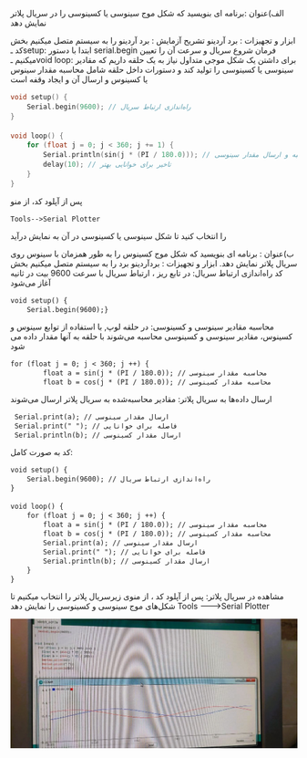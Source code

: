 الف)عنوان :برنامه ای بنویسید که شکل موج سینوسی یا کسینوسی را در سریال پلاتر نمایش دهد

ابزار و تجهیزات : برد آردینو
تشریح آزمایش :
برد آردینو را به سیستم متصل میکنیم
بخش کد 
ـsetup: ابتدا با دستور serial.begin فرمان شروع سریال و سرعت آن را تعیین میکنیم
ـvoid loop: برای داشتن یک شکل موجی متداول نیاز به یک حلقه داریم که مقادیر سینوسی یا کسینوسی را تولید کند
و دستورات داخل حلقه شامل محاسبه مقدار سینوس یا کسینوس و ارسال آن و ایجاد وقفه است

```cpp
void setup() {
    Serial.begin(9600); // راه‌اندازی ارتباط سریال
}

void loop() {
    for (float j = 0; j < 360; j += 1) {
        Serial.println(sin(j * (PI / 180.0))); // محاسبه و ارسال مقدار سینوسی
        delay(10); // تاخیر برای خوانایی بهتر
    }
}
```
پس از آپلود کد، از منو

```ccp
Tools-->Serial Plotter
```
را انتخاب کنید تا شکل سینوسی یا کسینوسی در آن به نمایش درآید
  



ب)عنوان : برنامه ای بنویسید که شکل موج کسینوس را به طور همزمان با سینوس روی سریال پلاتر نمایش دهد.
ابزار و تجهیزات : بردآردینو
برد را به سیستم متصل میکنیم
بخش کد
راه‌اندازی ارتباط سریال: در تابع ریز ، ارتباط سریال با سرعت 9600 بیت در ثانیه آغاز می‌شود

```ccp
void setup() {
    Serial.begin(9600);}
```

محاسبه مقادیر سینوسی و کسینوسی: در حلقه لوپ, با استفاده از توابع سینوس و کسینوس، مقادیر سینوسی و کسینوسی محاسبه می‌شوند با حلقه به آنها مقدار داده می شود

```ccp
for (float j = 0; j < 360; j ++) {
        float a = sin(j * (PI / 180.0)); // محاسبه مقدار سینوسی
        float b = cos(j * (PI / 180.0)); // محاسبه مقدار کسینوسی
```
ارسال داده‌ها به سریال پلاتر: مقادیر محاسبه‌شده به سریال پلاتر ارسال می‌شوند

```ccp
 Serial.print(a); // ارسال مقدار سینوسی
 Serial.print(" "); // فاصله برای خوانایی
 Serial.println(b); // ارسال مقدار کسینوسی
```

کد به صورت کامل:

```ccp
void setup() {
    Serial.begin(9600); // راه‌اندازی ارتباط سریال
}

void loop() {
    for (float j = 0; j < 360; j ++) {
        float a = sin(j * (PI / 180.0)); // محاسبه مقدار سینوسی
        float b = cos(j * (PI / 180.0)); // محاسبه مقدار کسینوسی
        Serial.print(a); // ارسال مقدار سینوسی
        Serial.print(" "); // فاصله برای خوانایی
        Serial.println(b); // ارسال مقدار کسینوسی
    }
}
```


مشاهده در سریال پلاتر:
پس از آپلود کد ، از منوی زیرسریال پلاتر را انتخاب میکنیم تا شکل‌های موج سینوسی و کسینوسی را نمایش دهد
Tools --->Serial Plotter

![code](./photo_2024-10-20_01-12-38.jpg)
